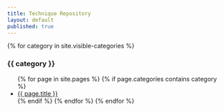 ```yaml
---
title: Technique Repository
layout: default
published: true
---
```


{% for category in site.visible-categories %}
### {{ category }}
<ul id="content">
{% for page in site.pages %}
{% if page.categories contains category %}
<li><a href="{{ page.url | replace_first:'/',''}}">{{ page.title }}</a></li>
{% endif %}
{% endfor %}
{% endfor %}
</ul>